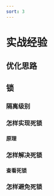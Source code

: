 ```yaml
---
sort: 3
---
```


# 实战经验

## 优化思路


## 锁

### 隔离级别

### 怎样实现死锁
#### 原理

### 怎样解决死锁
#### 查看死锁

### 怎样避免死锁